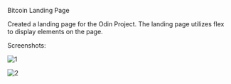 Bitcoin Landing Page

Created a landing page for the Odin Project. The landing page utilizes flex to display elements on the page.

Screenshots:

![1](https://user-images.githubusercontent.com/52389002/184900556-e35d5426-eb0a-45e2-ad48-2433b1f2451b.png)


![2](https://user-images.githubusercontent.com/52389002/184900581-268e31f9-0b0d-44e5-adbe-c74056866288.png)
